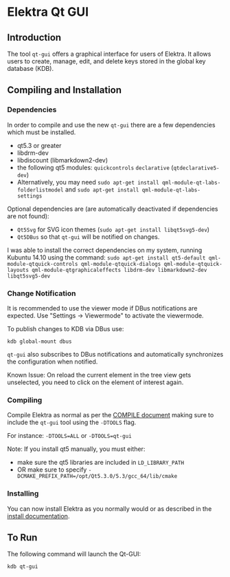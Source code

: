 # Elektra Qt GUI

## Introduction

The tool `qt-gui` offers a graphical interface for users of Elektra.
It allows users to create, manage, edit, and delete keys stored in the global key database (KDB).

## Compiling and Installation

### Dependencies

In order to compile and use the new `qt-gui` there are a few dependencies which must be installed.

- qt5.3 or greater
- libdrm-dev
- libdiscount (libmarkdown2-dev)
- the following qt5 modules: `quickcontrols` `declarative` (`qtdeclarative5-dev`)
- Alternatively, you may need `sudo apt-get install qml-module-qt-labs-folderlistmodel`
  and `sudo apt-get install qml-module-qt-labs-settings`

Optional dependencies are (are automatically deactivated if dependencies are not found):

- `Qt5Svg` for SVG icon themes (`sudo apt-get install libqt5svg5-dev`)
- `Qt5DBus` so that `qt-gui` will be notified on changes.

I was able to install the correct dependencies on my system, running Kubuntu 14.10 using the command:
`sudo apt-get install qt5-default qml-module-qtquick-controls qml-module-qtquick-dialogs qml-module-qtquick-layouts qml-module-qtgraphicaleffects libdrm-dev libmarkdown2-dev libqt5svg5-dev`

### Change Notification

It is recommended to use the viewer mode if DBus notifications are expected.
Use "Settings -> Viewermode" to activate the viewermode.

To publish changes to KDB via DBus use:

`kdb global-mount dbus`

`qt-gui` also subscribes to DBus notifications and automatically synchronizes
the configuration when notified.

Known Issue: On reload the current element in the tree view gets unselected,
you need to click on the element of interest again.

### Compiling

Compile Elektra as normal as per the [COMPILE document](/doc/COMPILE.md) making sure to include the `qt-gui` tool using the `-DTOOLS` flag.

For instance:
`-DTOOLS=ALL` or `-DTOOLS=qt-gui`

Note: If you install qt5 manually, you must either:

- make sure the qt5 libraries are included in `LD_LIBRARY_PATH`
- OR make sure to specify `-DCMAKE_PREFIX_PATH=/opt/Qt5.3.0/5.3/gcc_64/lib/cmake`

### Installing

You can now install Elektra as you normally would or as described in the [install documentation](/doc/INSTALL.md).

## To Run

The following command will launch the Qt-GUI:

    kdb qt-gui
